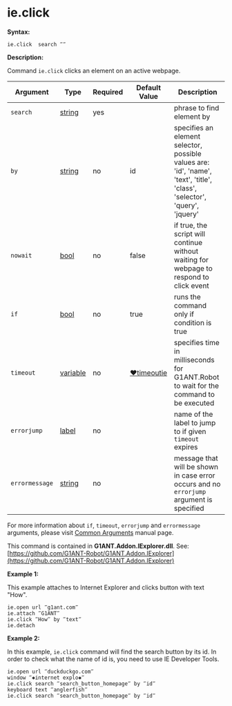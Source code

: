 # ie.click

**Syntax:**

```G1ANT
ie.click  search ‴‴
```

**Description:**

Command `ie.click` clicks an element on an active webpage.

| Argument | Type | Required | Default Value | Description |
| -------- | ---- | -------- | ------------- | ----------- |
|`search`| [string](https://github.com/G1ANT-Robot/G1ANT.Manual/blob/master/G1ANT-Language/Structures/string.md) | yes | | phrase to find element by |
|`by`| [string](https://github.com/G1ANT-Robot/G1ANT.Manual/blob/master/G1ANT-Language/Structures/string.md) | no | id | specifies an element selector, possible values are:  'id', 'name', 'text', 'title', 'class', 'selector', 'query', 'jquery' |
|`nowait`| [bool](https://github.com/G1ANT-Robot/G1ANT.Manual/blob/master/G1ANT-Language/Structures/bool.md) | no | false | if true, the script will continue without waiting for webpage to respond to click event |
|`if`| [bool](https://github.com/G1ANT-Robot/G1ANT.Manual/blob/master/G1ANT-Language/Structures/bool.md) | no | true | runs the command only if condition is true |
|`timeout`| [variable](https://github.com/G1ANT-Robot/G1ANT.Manual/blob/master/G1ANT-Language/Special-Characters/variable.md) | no | [♥timeoutie](https://github.com/G1ANT-Robot/G1ANT.Manual/blob/master/G1ANT-Language/Variables/Special-Variables.md) | specifies time in milliseconds for G1ANT.Robot to wait for the command to be executed |
|`errorjump` | [label](https://github.com/G1ANT-Robot/G1ANT.Manual/blob/master/G1ANT-Language/Structures/label.md) | no | | name of the label to jump to if given `timeout` expires |
|`errormessage`| [string](https://github.com/G1ANT-Robot/G1ANT.Manual/blob/master/G1ANT-Language/Structures/string.md) | no |  | message that will be shown in case error occurs and no `errorjump` argument is specified |

For more information about `if`, `timeout`, `errorjump` and `errormessage` arguments, please visit [Common Arguments](https://github.com/G1ANT-Robot/G1ANT.Manual/blob/master/G1ANT-Language/Common-Arguments.md)  manual page.

This command is contained in **G1ANT.Addon.IExplorer.dll**.
See: [https://github.com/G1ANT-Robot/G1ANT.Addon.IExplorer](https://github.com/G1ANT-Robot/G1ANT.Addon.IExplorer)

**Example 1:**

This example attaches to Internet Explorer and clicks button with text "How".

```G1ANT
ie.open url ‴g1ant.com‴
ie.attach ‴G1ANT‴
ie.click ‴How‴ by ‴text‴
ie.detach
```

**Example 2:**

In this example, `ie.click` command will find the search button by its id. In order to check what the name of id is, you need to use IE Developer Tools.

```G1ANT
ie.open url ‴duckduckgo.com‴
window ‴✱internet explo✱‴
ie.click search ‴search_button_homepage‴ by ‴id‴
keyboard text ‴anglerfish‴
ie.click search ‴search_button_homepage‴ by ‴id‴
```

